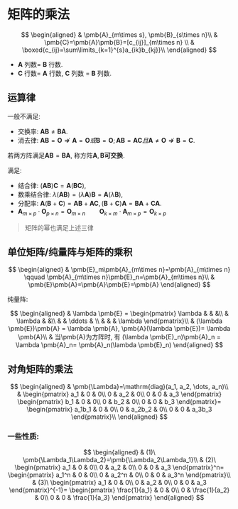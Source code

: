 # 矩阵的乘法

$$
\begin{aligned}
	& \pmb{A}_{m\times s}, \pmb{B}_{s\times n}\\
	& \pmb{C}=\pmb{A}\pmb{B}=[c_{ij}]_{m\times n} \\
	& \boxed{c_{ij}=\sum\limits_{k=1}^{s}a_{ik}b_{kj}}\\
\end{aligned}
$$

- $\pmb{A}$ 列数= $\pmb{B}$ 行数.
- $\pmb{C}$ 行数= $\pmb{A}$ 行数, $\pmb{C}$ 列数 = $\pmb{B}$ 列数.

## 运算律

一般不满足:

- 交换率: $\pmb{A}\pmb{B}\not=\pmb{B}\pmb{A}$.
- 消去律: $\pmb{A}\pmb{B}=\pmb{O} \nRightarrow \pmb{A}=\pmb{O}或\pmb{B}=\pmb{O}; \pmb{A}\pmb{B}=\pmb{A}\pmb{C}且\pmb{A}\not=\pmb{O} \nRightarrow \pmb{B}=\pmb{C}$.

若两方阵满足$\pmb{A}\pmb{B}=\pmb{B}\pmb{A}$, 称方阵$\pmb{A}, \pmb{B}$<b>可交换</b>.

满足:

- 结合律: $(\pmb{A}\pmb{B})\pmb{C}=\pmb{A}(\pmb{B}\pmb{C})$,
- 数乘结合律: $\lambda(\pmb{A}\pmb{B})= (\lambda \pmb{A})\pmb{B}= \pmb{A} (\lambda \pmb{B})$,
- 分配率: $\pmb{A}(\pmb{B}+\pmb{C})= \pmb{A}\pmb{B}+\pmb{A}\pmb{C}, (\pmb{B}+\pmb{C})\pmb{A}=\pmb{B}\pmb{A}+ \pmb{C}\pmb{A}$.
- $\pmb{A}_{m\times p} \cdot \pmb{O}_{p\times n}= \pmb{O}_{m\times n} \qquad \pmb{O}_{k\times m}\cdot \pmb{A}_{m\times p}= \pmb{O}_{k\times p}$

> 矩阵的幂也满足上述三律

## 单位矩阵/纯量阵与矩阵的乘积

$$
\begin{aligned}
	& \pmb{E}_m\pmb{A}_{m\times n}=\pmb{A}_{m\times n} \qquad \pmb{A}_{m\times n}\pmb{E}_n=\pmb{A}_{m\times n}\\
	& \pmb{E}\pmb{A}=\pmb{A}\pmb{E}=\pmb{A}
\end{aligned}
$$

纯量阵:

$$
\begin{aligned}
	&
	\lambda \pmb{E} =
	\begin{pmatrix}
		\lambda & & &\\
		& \lambda & &\\
		& & \ddots & \\
		& & & \lambda
	\end{pmatrix}\\
	& (\lambda \pmb{E})\pmb{A} = \lambda \pmb{A}, \pmb{A}(\lambda \pmb{E})= \lambda \pmb{A}\\
	& 当\pmb{A}为方阵时, 有
	(\lambda \pmb{E}_n)\pmb{A}_n = \lambda \pmb{A}_n= \pmb{A}_n(\lambda \pmb{E}_n)
\end{aligned}
$$

## 对角矩阵的乘法

$$
\begin{aligned}
	& \pmb{\Lambda}=\mathrm{diag}(a_1, a_2, \dots, a_n)\\
	&
	\begin{pmatrix}
		a_1 & 0 & 0\\
		0 & a_2 & 0\\
		0 & 0 & a_3
	\end{pmatrix}
	\begin{pmatrix}
		b_1 & 0 & 0\\
		0 & b_2 & 0\\
		0 & 0 & b_3
	\end{pmatrix}=
	\begin{pmatrix}
		a_1b_1 & 0 & 0\\
		0 & a_2b_2 & 0\\
		0 & 0 & a_3b_3
	\end{pmatrix}\\
\end{aligned}
$$

### 一些性质:

$$
\begin{aligned}
	& (1)\ \pmb{\Lambda_1\Lambda_2}=\pmb{\Lambda_2\Lambda_1}\\
	& (2)\
	\begin{pmatrix}
		a_1 & 0 & 0\\
		0 & a_2 & 0\\
		0 & 0 & a_3
	\end{pmatrix}^n=
	\begin{pmatrix}
		a_1^n & 0 & 0\\
		0 & a_2^n & 0\\
		0 & 0 & a_3^n
	\end{pmatrix}\\
	& (3)\
	\begin{pmatrix}
		a_1 & 0 & 0\\
		0 & a_2 & 0\\
		0 & 0 & a_3
	\end{pmatrix}^{-1}=
	\begin{pmatrix}
		\frac{1}{a_1} & 0 & 0\\
		0 & \frac{1}{a_2} & 0\\
		0 & 0 & \frac{1}{a_3}
	\end{pmatrix}
\end{aligned}
$$
